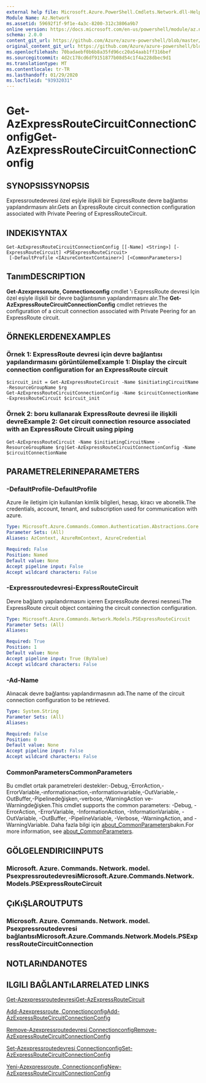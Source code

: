 ```yaml
---
external help file: Microsoft.Azure.PowerShell.Cmdlets.Network.dll-Help.xml
Module Name: Az.Network
ms.assetid: 59692f1f-9f1e-4a3c-8200-312c3806a9b7
online version: https://docs.microsoft.com/en-us/powershell/module/az.network/get-azexpressroutecircuitconnectionconfig
schema: 2.0.0
content_git_url: https://github.com/Azure/azure-powershell/blob/master/src/Network/Network/help/Get-AzExpressRouteCircuitConnectionConfig.md
original_content_git_url: https://github.com/Azure/azure-powershell/blob/master/src/Network/Network/help/Get-AzExpressRouteCircuitConnectionConfig.md
ms.openlocfilehash: 70badaebf0b6b8a35fd96cc20a54aab1ff316bef
ms.sourcegitcommit: 4d2c178cd6df9151877b08d54c1f4a228dbec9d1
ms.translationtype: MT
ms.contentlocale: tr-TR
ms.lasthandoff: 01/29/2020
ms.locfileid: "93932031"
---
```

# <span data-ttu-id="73c7a-101">Get-AzExpressRouteCircuitConnectionConfig</span><span class="sxs-lookup"><span data-stu-id="73c7a-101">Get-AzExpressRouteCircuitConnectionConfig</span></span>

## <span data-ttu-id="73c7a-102">SYNOPSIS</span><span class="sxs-lookup"><span data-stu-id="73c7a-102">SYNOPSIS</span></span>
<span data-ttu-id="73c7a-103">Expressroutedevresi özel eşiyle ilişkili bir ExpressRoute devre bağlantısı yapılandırmasını alır.</span><span class="sxs-lookup"><span data-stu-id="73c7a-103">Gets an ExpressRoute circuit connection configuration associated with Private Peering of ExpressRouteCircuit.</span></span>

## <span data-ttu-id="73c7a-104">INDEKI</span><span class="sxs-lookup"><span data-stu-id="73c7a-104">SYNTAX</span></span>

```
Get-AzExpressRouteCircuitConnectionConfig [[-Name] <String>] [-ExpressRouteCircuit] <PSExpressRouteCircuit>
 [-DefaultProfile <IAzureContextContainer>] [<CommonParameters>]
```

## <span data-ttu-id="73c7a-105">Tanım</span><span class="sxs-lookup"><span data-stu-id="73c7a-105">DESCRIPTION</span></span>
<span data-ttu-id="73c7a-106">**Get-Azexpressroute, Connectionconfig** cmdlet 'ı ExpressRoute devresi Için özel eşiyle ilişkili bir devre bağlantısının yapılandırmasını alır.</span><span class="sxs-lookup"><span data-stu-id="73c7a-106">The **Get-AzExpressRouteCircuitConnectionConfig** cmdlet retrieves the configuration of a circuit connection associated with Private Peering for an ExpressRoute circuit.</span></span>

## <span data-ttu-id="73c7a-107">ÖRNEKLERDEN</span><span class="sxs-lookup"><span data-stu-id="73c7a-107">EXAMPLES</span></span>

### <span data-ttu-id="73c7a-108">Örnek 1: ExpressRoute devresi için devre bağlantısı yapılandırmasını görüntüleme</span><span class="sxs-lookup"><span data-stu-id="73c7a-108">Example 1: Display the circuit connection configuration for an ExpressRoute circuit</span></span>
```
$circuit_init = Get-AzExpressRouteCircuit -Name $initiatingCircuitName -ResourceGroupName $rg
Get-AzExpressRouteCircuitConnectionConfig -Name $circuitConnectionName -ExpressRouteCircuit $circuit_init
```

### <span data-ttu-id="73c7a-109">Örnek 2: boru kullanarak ExpressRoute devresi ile ilişkili devre</span><span class="sxs-lookup"><span data-stu-id="73c7a-109">Example 2: Get circuit connection resource associated with an ExpressRoute Circuit using piping</span></span>
```
Get-AzExpressRouteCircuit -Name $initiatingCircuitName -ResourceGroupName $rg|Get-AzExpressRouteCircuitConnectionConfig -Name $circuitConnectionName
```

## <span data-ttu-id="73c7a-110">PARAMETRELERINE</span><span class="sxs-lookup"><span data-stu-id="73c7a-110">PARAMETERS</span></span>

### <span data-ttu-id="73c7a-111">-DefaultProfile</span><span class="sxs-lookup"><span data-stu-id="73c7a-111">-DefaultProfile</span></span>
<span data-ttu-id="73c7a-112">Azure ile iletişim için kullanılan kimlik bilgileri, hesap, kiracı ve abonelik.</span><span class="sxs-lookup"><span data-stu-id="73c7a-112">The credentials, account, tenant, and subscription used for communication with azure.</span></span>

```yaml
Type: Microsoft.Azure.Commands.Common.Authentication.Abstractions.Core.IAzureContextContainer
Parameter Sets: (All)
Aliases: AzContext, AzureRmContext, AzureCredential

Required: False
Position: Named
Default value: None
Accept pipeline input: False
Accept wildcard characters: False
```

### <span data-ttu-id="73c7a-113">-Expressroutedevresi</span><span class="sxs-lookup"><span data-stu-id="73c7a-113">-ExpressRouteCircuit</span></span>
<span data-ttu-id="73c7a-114">Devre bağlantı yapılandırmasını içeren ExpressRoute devresi nesnesi.</span><span class="sxs-lookup"><span data-stu-id="73c7a-114">The ExpressRoute circuit object containing the circuit connection configuration.</span></span>

```yaml
Type: Microsoft.Azure.Commands.Network.Models.PSExpressRouteCircuit
Parameter Sets: (All)
Aliases:

Required: True
Position: 1
Default value: None
Accept pipeline input: True (ByValue)
Accept wildcard characters: False
```

### <span data-ttu-id="73c7a-115">-Ad</span><span class="sxs-lookup"><span data-stu-id="73c7a-115">-Name</span></span>
<span data-ttu-id="73c7a-116">Alınacak devre bağlantısı yapılandırmasının adı.</span><span class="sxs-lookup"><span data-stu-id="73c7a-116">The name of the circuit connection configuration to be retrieved.</span></span>

```yaml
Type: System.String
Parameter Sets: (All)
Aliases:

Required: False
Position: 0
Default value: None
Accept pipeline input: False
Accept wildcard characters: False
```

### <span data-ttu-id="73c7a-117">CommonParameters</span><span class="sxs-lookup"><span data-stu-id="73c7a-117">CommonParameters</span></span>
<span data-ttu-id="73c7a-118">Bu cmdlet ortak parametreleri destekler:-Debug,-ErrorAction,-ErrorVariable,-ınformationaction,-ınformationvariable,-OutVariable,-OutBuffer,-Pipelinedeğişken,-verbose,-WarningAction ve-Warningdeğişken.</span><span class="sxs-lookup"><span data-stu-id="73c7a-118">This cmdlet supports the common parameters: -Debug, -ErrorAction, -ErrorVariable, -InformationAction, -InformationVariable, -OutVariable, -OutBuffer, -PipelineVariable, -Verbose, -WarningAction, and -WarningVariable.</span></span> <span data-ttu-id="73c7a-119">Daha fazla bilgi için [about_CommonParameters](https://go.microsoft.com/fwlink/?LinkID=113216)bakın.</span><span class="sxs-lookup"><span data-stu-id="73c7a-119">For more information, see [about_CommonParameters](https://go.microsoft.com/fwlink/?LinkID=113216).</span></span>

## <span data-ttu-id="73c7a-120">GÖLGELENDIRICI</span><span class="sxs-lookup"><span data-stu-id="73c7a-120">INPUTS</span></span>

### <span data-ttu-id="73c7a-121">Microsoft. Azure. Commands. Network. model. Psexpressroutedevresi</span><span class="sxs-lookup"><span data-stu-id="73c7a-121">Microsoft.Azure.Commands.Network.Models.PSExpressRouteCircuit</span></span>

## <span data-ttu-id="73c7a-122">ÇıKıŞLAR</span><span class="sxs-lookup"><span data-stu-id="73c7a-122">OUTPUTS</span></span>

### <span data-ttu-id="73c7a-123">Microsoft. Azure. Commands. Network. model. Psexpressroutedevresi bağlantısı</span><span class="sxs-lookup"><span data-stu-id="73c7a-123">Microsoft.Azure.Commands.Network.Models.PSExpressRouteCircuitConnection</span></span>

## <span data-ttu-id="73c7a-124">NOTLARıNDA</span><span class="sxs-lookup"><span data-stu-id="73c7a-124">NOTES</span></span>

## <span data-ttu-id="73c7a-125">ILGILI BAĞLANTıLAR</span><span class="sxs-lookup"><span data-stu-id="73c7a-125">RELATED LINKS</span></span>

[<span data-ttu-id="73c7a-126">Get-Azexpressroutedevresi</span><span class="sxs-lookup"><span data-stu-id="73c7a-126">Get-AzExpressRouteCircuit</span></span>](Get-AzExpressRouteCircuit.md)

[<span data-ttu-id="73c7a-127">Add-Azexpressroute, Connectionconfig</span><span class="sxs-lookup"><span data-stu-id="73c7a-127">Add-AzExpressRouteCircuitConnectionConfig</span></span>](Add-AzExpressRouteCircuitConnectionConfig.md)

[<span data-ttu-id="73c7a-128">Remove-Azexpressroutedevresi Connectionconfig</span><span class="sxs-lookup"><span data-stu-id="73c7a-128">Remove-AzExpressRouteCircuitConnectionConfig</span></span>](Remove-AzExpressRouteCircuitConnectionConfig.md)

[<span data-ttu-id="73c7a-129">Set-Azexpressroutedevresi Connectionconfig</span><span class="sxs-lookup"><span data-stu-id="73c7a-129">Set-AzExpressRouteCircuitConnectionConfig</span></span>](Set-AzExpressRouteCircuitConnectionConfig.md)

[<span data-ttu-id="73c7a-130">Yeni-Azexpressroute, Connectionconfig</span><span class="sxs-lookup"><span data-stu-id="73c7a-130">New-AzExpressRouteCircuitConnectionConfig</span></span>](New-AzExpressRouteCircuitConnectionConfig.md)